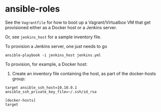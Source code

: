 ansible-roles
=============

See the `Vagrantfile` for how to boot up a Vagrant/Virtualbox VM that get provisioned either 
as a Docker host or a Jenkins server.

Or, see `jenkins_host` for a sample inventory file.

To provision a Jenkins server, one just needs to go

    ansible-playbook -i jenkins_host jenkins.yml

To provision, for example, a Docker host:

1. Create an inventory file containing the host, as part of the docker-hosts group:

````
target ansible_ssh_host=10.10.0.1 ansible_ssh_private_key_file=~/.ssh/id_rsa

[docker-hosts]
target

````